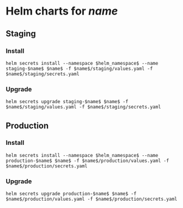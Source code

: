 # Helm charts for $name$

## Staging

### Install

`helm secrets install --namespace $helm_namespace$ --name staging-$name$ $name$ -f $name$/staging/values.yaml -f $name$/staging/secrets.yaml`

### Upgrade

`helm secrets upgrade staging-$name$ $name$ -f $name$/staging/values.yaml -f $name$/staging/secrets.yaml`

## Production

### Install

`helm secrets install --namespace $helm_namespace$ --name production-$name$ $name$ -f $name$/production/values.yaml -f $name$/production/secrets.yaml`

### Upgrade

`helm secrets upgrade production-$name$ $name$ -f $name$/production/values.yaml -f $name$/production/secrets.yaml`
